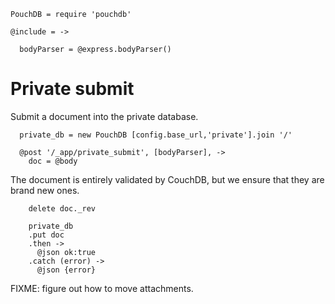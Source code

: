     PouchDB = require 'pouchdb'

    @include = ->

      bodyParser = @express.bodyParser()

Private submit
==============

Submit a document into the private database.

      private_db = new PouchDB [config.base_url,'private'].join '/'

      @post '/_app/private_submit', [bodyParser], ->
        doc = @body

The document is entirely validated by CouchDB, but we ensure that they are brand new ones.

        delete doc._rev

        private_db
        .put doc
        .then ->
          @json ok:true
        .catch (error) ->
          @json {error}

FIXME: figure out how to move attachments.
